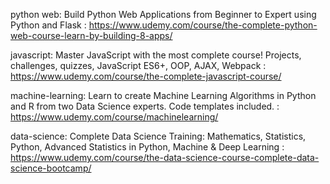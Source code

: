 python web: Build Python Web Applications from Beginner to Expert using Python and Flask : https://www.udemy.com/course/the-complete-python-web-course-learn-by-building-8-apps/ 

javascript: Master JavaScript with the most complete course! Projects, challenges, quizzes, JavaScript ES6+, OOP, AJAX, Webpack : https://www.udemy.com/course/the-complete-javascript-course/

machine-learning: Learn to create Machine Learning Algorithms in Python and R from two Data Science experts. Code templates included. : https://www.udemy.com/course/machinelearning/

data-science: Complete Data Science Training: Mathematics, Statistics, Python, Advanced Statistics in Python, Machine & Deep Learning : https://www.udemy.com/course/the-data-science-course-complete-data-science-bootcamp/